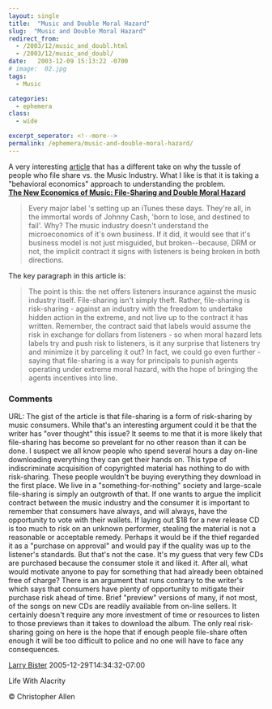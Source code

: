 ```yaml
---
layout: single
title:  "Music and Double Moral Hazard"
slug:  "Music and Double Moral Hazard"
redirect_from:
  - /2003/12/music_and_doubl.html
  - /2003/12/music_and_doubl/
date:   2003-12-09 15:13:22 -0700
# image:  02.jpg
tags: 
  - Music

categories:
  - ephemera
class:
  - wide

excerpt_seperator: <!--more-->
permalink: /ephemera/music-and-double-moral-hazard/
---
```


A very interesting [article](http://www.bubblegeneration.com/level2.cfm?resource=musicrisk1) that has a different take on why the tussle of people who file share vs. the Music Industry. What I like is that it is taking a "behavioral economics" approach to understanding the problem.  
**[The New Economics of Music: File-Sharing and Double Moral Hazard](http://www.bubblegeneration.com/level2.cfm?resource=musicrisk1)**  

> Every major label 's setting up an iTunes these days. They're all, in the immortal words of Johnny Cash, 'born to lose, and destined to fail'. Why? The music industry doesn't understand the microeconomics of it's own business. If it did, it would see that it's business model is not just misguided, but broken--because, DRM or not, the implicit contract it signs with listeners is being broken in both directions.

  
The key paragraph in this article is:

> The point is this: the net offers listeners insurance against the music industry itself. File-sharing isn't simply theft. Rather, file-sharing is risk-sharing - against an industry with the freedom to undertake hidden action in the extreme, and not live up to the contract it has written. Remember, the contract said that labels would assume the risk in exchange for dollars from listeners - so when moral hazard lets labels try and push risk to listeners, is it any surprise that listeners try and minimize it by parceling it out? In fact, we could go even further - saying that file-sharing is a way for principals to punish agents operating under extreme moral hazard, with the hope of bringing the agents incentives into line.

### Comments

URL: The gist of the article is that file-sharing is a form of risk-sharing by music consumers. While that's an interesting argument could it be that the writer has "over thought" this issue? It seems to me that it is more likely that file-sharing has become so prevelant for no other reason than it can be done. I suspect we all know people who spend several hours a day on-line downloading everything they can get their hands on. This type of indiscriminate acquisition of copyrighted material has nothing to do with risk-sharing. These people wouldn't be buying everything they download in the first place. We live in a "something-for-nothing" society and large-scale file-sharing is simply an outgrowth of that. If one wants to argue the implicit contract between the music industry and the consumer it is important to remember that consumers have always, and will always, have the opportunity to vote with their wallets. If laying out $18 for a new release CD is too much to risk on an unknown performer, stealing the material is not a reasonable or acceptable remedy. Perhaps it would be if the thief regarded it as a "purchase on approval" and would pay if the quality was up to the listener's standards. But that's not the case. It's my guess that very few CDs are purchased because the consumer stole it and liked it. After all, what would motivate anyone to pay for something that had already been obtained free of charge? There is an argument that runs contrary to the writer's which says that consumers have plenty of opportunity to mitigate their purchase risk ahead of time. Brief "preview" versions of many, if not most, of the songs on new CDs are readily available from on-line sellers. It certainly doesn't require any more investment of time or resources to listen to those previews than it takes to download the album. The only real risk-sharing going on here is the hope that if enough people file-share often enough it will be too difficult to police and no one will have to face any consequences.

[Larry Bister](#) 2005-12-29T14:34:32-07:00

<!-- [Music](/tags/music/) [Web/Tech](/tags/web/tech/) -->

Life With Alacrity

© Christopher Allen